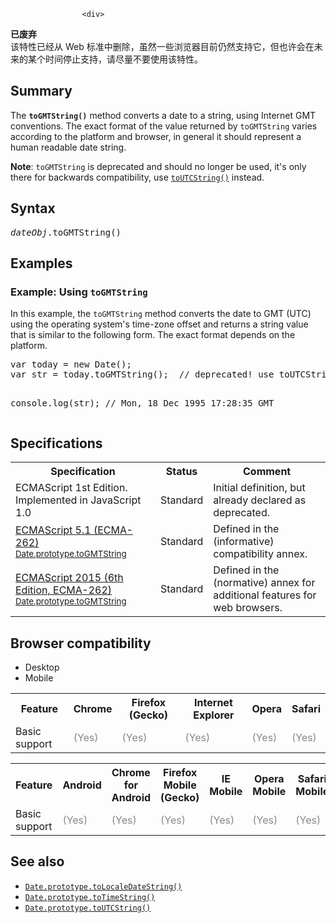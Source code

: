 
                
                  
                    <div>
 <section class="Quick_links" id="Quick_Links"><!-- --></section> <div class="overheadIndicator deprecated deprecatedHeader"> 
            <p><strong><span title="This is an obsolete API and is no longer guaranteed to work."><i class="icon-trash"> </i></span> &#x5DF2;&#x5E9F;&#x5F03;</strong><br>&#x8BE5;&#x7279;&#x6027;&#x5DF2;&#x7ECF;&#x4ECE; Web &#x6807;&#x51C6;&#x4E2D;&#x5220;&#x9664;&#xFF0C;&#x867D;&#x7136;&#x4E00;&#x4E9B;&#x6D4F;&#x89C8;&#x5668;&#x76EE;&#x524D;&#x4ECD;&#x7136;&#x652F;&#x6301;&#x5B83;&#xFF0C;&#x4F46;&#x4E5F;&#x8BB8;&#x4F1A;&#x5728;&#x672A;&#x6765;&#x7684;&#x67D0;&#x4E2A;&#x65F6;&#x95F4;&#x505C;&#x6B62;&#x652F;&#x6301;&#xFF0C;&#x8BF7;&#x5C3D;&#x91CF;&#x4E0D;&#x8981;&#x4F7F;&#x7528;&#x8BE5;&#x7279;&#x6027;&#x3002;</p> 
        </div></div>
<h2 name="Summary" id="Summary">Summary</h2>
<p>The <code><strong>toGMTString()</strong></code> method converts a date to a string, using Internet GMT conventions. The exact format of the value returned by <code>toGMTString</code> varies according to the platform and browser, in general it should represent a human readable date string.</p>
<p><strong>Note</strong>: <code>toGMTString</code> is deprecated and should no longer be used, it&apos;s only there for backwards compatibility, use <a title="toUTCString()&#xA0;&#x65B9;&#x6CD5;&#x628A;&#x4E00;&#x4E2A;&#x65E5;&#x671F;&#x8F6C;&#x6362;&#x4E3A;&#x4E00;&#x4E2A;&#x5B57;&#x7B26;&#x4E32;&#xFF0C;&#x4F7F;&#x7528;UTC&#x65F6;&#x533A;&#x3002;" href="/zh-CN/docs/Web/JavaScript/Reference/Global_Objects/Date/toUTCString"><code>toUTCString()</code></a> instead.</p>
<h2 name="Syntax" id="Syntax">Syntax</h2>
<pre class="syntaxbox"><var>dateObj</var>.toGMTString()</pre>
<h2 name="Examples" id="Examples">Examples</h2>
<h3 name="Example:_Using_toGMTString" id="Example:_Using_toGMTString">Example: Using <code>toGMTString</code></h3>
<p>In this example, the <code>toGMTString</code> method converts the date to GMT (UTC) using the operating system&apos;s time-zone offset and returns a string value that is similar to the following form. The exact format depends on the platform.</p>
<pre class="brush: js">var today = new Date();
var str = today.toGMTString();  // deprecated! use toUTCString()

console.log(str);               // Mon, 18 Dec 1995 17:28:35 GMT
</pre>
<h2 id="Specifications">Specifications</h2>
<table class="standard-table">
 <tbody>
  <tr>
   <th scope="col">Specification</th>
   <th scope="col">Status</th>
   <th scope="col">Comment</th>
  </tr>
  <tr>
   <td>ECMAScript 1st Edition. Implemented in JavaScript 1.0</td>
   <td>Standard</td>
   <td>Initial definition, but already declared as deprecated.</td>
  </tr>
  <tr>
   <td><a lang="en" hreflang="en" href="http://www.ecma-international.org/ecma-262/5.1/#sec-B.2.6" class="external">ECMAScript 5.1 (ECMA-262)<br><small lang="zh-CN">Date.prototype.toGMTString</small></a></td>
   <td><span class="spec-Standard">Standard</span></td>
   <td>Defined in the (informative) compatibility annex.</td>
  </tr>
  <tr>
   <td><a lang="en" hreflang="en" href="http://www.ecma-international.org/ecma-262/6.0/#sec-date.prototype.togmtstring" class="external">ECMAScript 2015 (6th Edition, ECMA-262)<br><small lang="zh-CN">Date.prototype.toGMTString</small></a></td>
   <td><span class="spec-Standard">Standard</span></td>
   <td>Defined in the (normative) annex for additional features for web browsers.</td>
  </tr>
 </tbody>
</table>
<h2 id="Browser_compatibility">Browser compatibility</h2>
<p></p><div class="htab"> 
    <a name="AutoCompatibilityTable" id="AutoCompatibilityTable"></a> 
    <ul> 
        <li class="selected"><a>Desktop</a></li> 
        <li><a>Mobile</a></li> 
    </ul> 
</div><p></p>
<div id="compat-desktop">
 <table class="compat-table">
  <tbody>
   <tr>
    <th>Feature</th>
    <th>Chrome</th>
    <th>Firefox (Gecko)</th>
    <th>Internet Explorer</th>
    <th>Opera</th>
    <th>Safari</th>
   </tr>
   <tr>
    <td>Basic support</td>
    <td><span title="Please update this with the earliest version of support." style="color: #888;">(Yes)</span></td>
    <td><span title="Please update this with the earliest version of support." style="color: #888;">(Yes)</span></td>
    <td><span title="Please update this with the earliest version of support." style="color: #888;">(Yes)</span></td>
    <td><span title="Please update this with the earliest version of support." style="color: #888;">(Yes)</span></td>
    <td><span title="Please update this with the earliest version of support." style="color: #888;">(Yes)</span></td>
   </tr>
  </tbody>
 </table>
</div>
<div id="compat-mobile">
 <table class="compat-table">
  <tbody>
   <tr>
    <th>Feature</th>
    <th>Android</th>
    <th>Chrome for Android</th>
    <th>Firefox Mobile (Gecko)</th>
    <th>IE Mobile</th>
    <th>Opera Mobile</th>
    <th>Safari Mobile</th>
   </tr>
   <tr>
    <td>Basic support</td>
    <td><span title="Please update this with the earliest version of support." style="color: #888;">(Yes)</span></td>
    <td><span title="Please update this with the earliest version of support." style="color: #888;">(Yes)</span></td>
    <td><span title="Please update this with the earliest version of support." style="color: #888;">(Yes)</span></td>
    <td><span title="Please update this with the earliest version of support." style="color: #888;">(Yes)</span></td>
    <td><span title="Please update this with the earliest version of support." style="color: #888;">(Yes)</span></td>
    <td><span title="Please update this with the earliest version of support." style="color: #888;">(Yes)</span></td>
   </tr>
  </tbody>
 </table>
</div>
<h2 name="See_Also" id="See_Also">See also</h2>
<ul>
 <li><a title="toLocaleDateString() &#x65B9;&#x6CD5;&#x8FD4;&#x56DE;&#x8BE5;&#x65E5;&#x671F;&#x5BF9;&#x8C61;&#x65E5;&#x671F;&#x90E8;&#x5206;&#x7684;&#x5B57;&#x7B26;&#x4E32;&#xFF0C;&#x8BE5;&#x5B57;&#x7B26;&#x4E32;&#x683C;&#x5F0F;&#x56E0;&#x4E0D;&#x540C;&#x8BED;&#x8A00;&#x800C;&#x4E0D;&#x540C;&#x3002;&#x65B0;&#x589E;&#x7684;&#x53C2;&#x6570;&#xA0;locales&#xA0;&#x548C;&#xA0;options &#x4F7F;&#x7A0B;&#x5E8F;&#x80FD;&#x591F;&#x6307;&#x5B9A;&#x4F7F;&#x7528;&#x54EA;&#x79CD;&#x8BED;&#x8A00;&#x683C;&#x5F0F;&#x5316;&#x89C4;&#x5219;&#xFF0C;&#x5141;&#x8BB8;&#x5B9A;&#x5236;&#x8BE5;&#x65B9;&#x6CD5;&#x7684;&#x8868;&#x73B0;&#xFF08;behavior&#xFF09;&#x3002;&#x5728;&#x65E7;&#x7248;&#x672C;&#x6D4F;&#x89C8;&#x5668;&#x4E2D;&#xFF0C;&#xA0;locales &#x548C; options &#x53C2;&#x6570;&#x88AB;&#x5FFD;&#x7565;&#xFF0C;&#x4F7F;&#x7528;&#x7684;&#x8BED;&#x8A00;&#x73AF;&#x5883;&#x548C;&#x8FD4;&#x56DE;&#x7684;&#x5B57;&#x7B26;&#x4E32;&#x683C;&#x5F0F;&#x662F;&#x5404;&#x81EA;&#x72EC;&#x7ACB;&#x5B9E;&#x73B0;&#x7684;&#x3002;" href="/zh-CN/docs/Web/JavaScript/Reference/Global_Objects/Date/toLocaleDateString"><code>Date.prototype.toLocaleDateString()</code></a></li>
 <li><a title="toTimeString()&#xA0;&#x65B9;&#x6CD5;&#x4EE5;&#x4EBA;&#x7C7B;&#x6613;&#x8BFB;&#x5F62;&#x5F0F;&#x8FD4;&#x56DE;&#x4E00;&#x4E2A;&#x65E5;&#x671F;&#x5BF9;&#x8C61;&#x65F6;&#x95F4;&#x90E8;&#x5206;&#x7684;&#x5B57;&#x7B26;&#x4E32;&#xFF0C;&#x8BE5;&#x5B57;&#x7B26;&#x4E32;&#x4EE5;&#x7F8E;&#x5F0F;&#x82F1;&#x8BED;&#x683C;&#x5F0F;&#x5316;&#x3002;" href="/zh-CN/docs/Web/JavaScript/Reference/Global_Objects/Date/toTimeString"><code>Date.prototype.toTimeString()</code></a></li>
 <li><a title="toUTCString()&#xA0;&#x65B9;&#x6CD5;&#x628A;&#x4E00;&#x4E2A;&#x65E5;&#x671F;&#x8F6C;&#x6362;&#x4E3A;&#x4E00;&#x4E2A;&#x5B57;&#x7B26;&#x4E32;&#xFF0C;&#x4F7F;&#x7528;UTC&#x65F6;&#x533A;&#x3002;" href="/zh-CN/docs/Web/JavaScript/Reference/Global_Objects/Date/toUTCString"><code>Date.prototype.toUTCString()</code></a></li>
</ul>
                  
                
              
